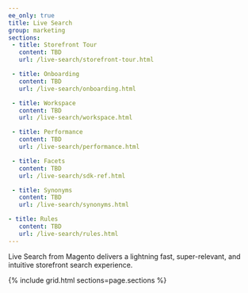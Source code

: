 ```yaml
---
ee_only: true
title: Live Search
group: marketing
sections:
 - title: Storefront Tour
   content: TBD
   url: /live-search/storefront-tour.html

 - title: Onboarding
   content: TBD
   url: /live-search/onboarding.html

 - title: Workspace
   content: TBD
   url: /live-search/workspace.html

 - title: Performance
   content: TBD
   url: /live-search/performance.html

 - title: Facets
   content: TBD
   url: /live-search/sdk-ref.html

 - title: Synonyms
   content: TBD
   url: /live-search/synonyms.html

- title: Rules
   content: TBD
   url: /live-search/rules.html
---
```


Live Search from Magento delivers a lightning fast, super-relevant, and intuitive storefront search experience. 

{% include grid.html sections=page.sections %}